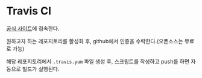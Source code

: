 # Travis CI

[공식 사이트](travis-ci.com)에 접속한다. 

원하고자 하는 레포지토리를 활성화 후, github에서 인증을 수락한다.(오픈소스는 무료로 가능)

해당 레포지토리에서 `.travis.yum` 파일 생성 후, 스크립트를 작성하고 push를 하면 자동으로 빌드가 실행된다.

